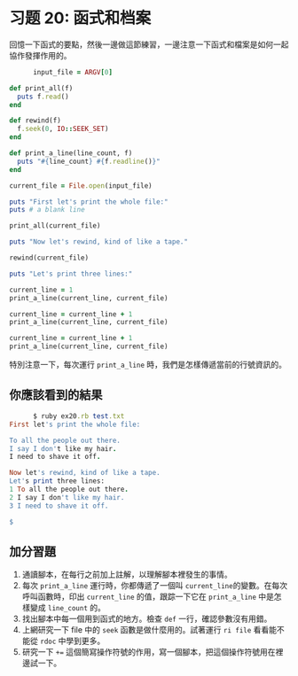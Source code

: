 # 习题 20: 函式和档案

回憶一下函式的要點，然後一邊做這節練習，一邊注意一下函式和檔案是如何一起協作發揮作用的。

```rb
      input_file = ARGV[0]

def print_all(f)
  puts f.read()
end

def rewind(f)
  f.seek(0, IO::SEEK_SET)
end

def print_a_line(line_count, f)
  puts "#{line_count} #{f.readline()}"
end

current_file = File.open(input_file)

puts "First let's print the whole file:"
puts # a blank line

print_all(current_file)

puts "Now let's rewind, kind of like a tape."

rewind(current_file)

puts "Let's print three lines:"

current_line = 1
print_a_line(current_line, current_file)

current_line = current_line + 1
print_a_line(current_line, current_file)

current_line = current_line + 1
print_a_line(current_line, current_file)

```

特別注意一下，每次運行 `print_a_line` 時，我們是怎樣傳遞當前的行號資訊的。

## 你應該看到的結果

```rb
      $ ruby ex20.rb test.txt
First let's print the whole file:

To all the people out there.
I say I don't like my hair.
I need to shave it off.

Now let's rewind, kind of like a tape.
Let's print three lines:
1 To all the people out there.
2 I say I don't like my hair.
3 I need to shave it off.

$

```

## 加分習題

1.  通讀腳本，在每行之前加上註解，以理解腳本裡發生的事情。
2.  每次 `print_a_line` 運行時，你都傳遞了一個叫 `current_line`的變數。在每次呼叫函數時，印出 `current_line` 的值，跟踪一下它在 `print_a_line` 中是怎樣變成 `line_count` 的。
3.  找出腳本中每一個用到函式的地方。檢查 `def` 一行，確認參數沒有用錯。
4.  上網研究一下 file 中的 `seek` 函數是做什麼用的。試著運行 `ri file` 看看能不能從 `rdoc` 中學到更多。
5.  研究一下 `+=` 這個簡寫操作符號的作用，寫一個腳本，把這個操作符號用在裡邊試一下。